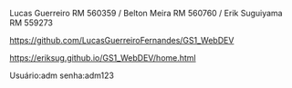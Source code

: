 Lucas Guerreiro RM 560359 / Belton Meira RM 560760 / Erik Suguiyama RM 559273

https://github.com/LucasGuerreiroFernandes/GS1_WebDEV

https://eriksug.github.io/GS1_WebDEV/home.html

Usuário:adm
senha:adm123

